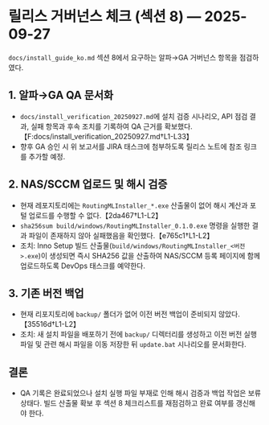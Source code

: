 # 릴리스 거버넌스 체크 (섹션 8) — 2025-09-27

`docs/install_guide_ko.md` 섹션 8에서 요구하는 알파→GA 거버넌스 항목을 점검하였다.

## 1. 알파→GA QA 문서화
- `docs/install_verification_20250927.md`에 설치 검증 시나리오, API 점검 결과, 실패 항목과 후속 조치를 기록하여 QA 근거를 확보했다.【F:docs/install_verification_20250927.md†L1-L33】
- 향후 GA 승인 시 위 보고서를 JIRA 태스크에 첨부하도록 릴리스 노트에 참조 링크를 추가할 예정.

## 2. NAS/SCCM 업로드 및 해시 검증
- 현재 레포지토리에는 `RoutingMLInstaller_*.exe` 산출물이 없어 해시 계산과 포털 업로드를 수행할 수 없다.【2da467†L1-L2】
- `sha256sum build/windows/RoutingMLInstaller_0.1.0.exe` 명령을 실행한 결과 파일이 존재하지 않아 실패했음을 확인했다.【e765c1†L1-L2】
- 조치: Inno Setup 빌드 산출물(`build/windows/RoutingMLInstaller_<버전>.exe`)이 생성되면 즉시 SHA256 값을 산출하여 NAS/SCCM 등록 페이지에 함께 업로드하도록 DevOps 태스크를 예약한다.

## 3. 기존 버전 백업
- 현재 리포지토리에 `backup/` 폴더가 없어 이전 버전 백업이 준비되지 않았다.【35516d†L1-L2】
- 조치: 새 설치 파일을 배포하기 전에 `backup/` 디렉터리를 생성하고 이전 버전 실행 파일 및 관련 해시 파일을 이동 저장한 뒤 `update.bat` 시나리오를 문서화한다.

## 결론
- QA 기록은 완료되었으나 설치 실행 파일 부재로 인해 해시 검증과 백업 작업은 보류 상태다. 빌드 산출물 확보 후 섹션 8 체크리스트를 재점검하고 완료 여부를 갱신해야 한다.
